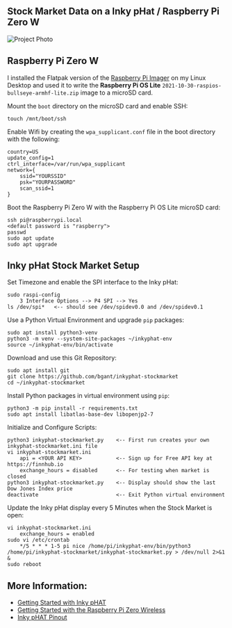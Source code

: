 ## Stock Market Data on a Inky pHat / Raspberry Pi Zero W

![Project Photo](../assets/inkyphat-stockmarket.png)

## Raspberry Pi Zero W

I installed the Flatpak version of the [Raspberry Pi Imager](https://www.raspberrypi.com/software/) on my Linux Desktop and used it to write the **Raspberry Pi OS Lite** `2021-10-30-raspios-bullseye-armhf-lite.zip` image to a microSD card.

Mount the `boot` directory on the microSD card and enable SSH:
```console
touch /mnt/boot/ssh
```

Enable Wifi by creating the `wpa_supplicant.conf` file in the boot directory with the following:
```
country=US
update_config=1
ctrl_interface=/var/run/wpa_supplicant
network={
    ssid="YOURSSID"
    psk="YOURPASSWORD"
    scan_ssid=1
}
```

Boot the Raspberry Pi Zero W with the Raspberry Pi OS Lite microSD card:
```console
ssh pi@raspberrypi.local
<default password is "raspberry">
passwd
sudo apt update
sudo apt upgrade
```

## Inky pHat Stock Market Setup

Set Timezone and enable the SPI interface to the Inky pHat:
```console
sudo raspi-config
    3 Interface Options --> P4 SPI --> Yes
ls /dev/spi*   <-- should see /dev/spidev0.0 and /dev/spidev0.1
```

Use a Python Virtual Environment and upgrade `pip` packages:
```console
sudo apt install python3-venv
python3 -m venv --system-site-packages ~/inkyphat-env
source ~/inkyphat-env/bin/activate
```

Download and use this Git Repository:
```console
sudo apt install git
git clone https://github.com/bgant/inkyphat-stockmarket
cd ~/inkyphat-stockmarket
```

Install Python packages in virtual environment using `pip`:
```console
python3 -m pip install -r requirements.txt
sudo apt install libatlas-base-dev libopenjp2-7
```

Initialize and Configure Scripts:
```console
python3 inkyphat-stockmarket.py    <-- First run creates your own inkyphat-stockmarket.ini file
vi inkyphat-stockmarket.ini
    api = <YOUR API KEY>           <-- Sign up for Free API key at https://finnhub.io
    exchange_hours = disabled      <-- For testing when market is closed
python3 inkyphat-stockmarket.py    <-- Display should show the last Dow Jones Index price
deactivate                         <-- Exit Python virtual environment
````

Update the Inky pHat display every 5 Minutes when the Stock Market is open:
```console
vi inkyphat-stockmarket.ini
    exchange_hours = enabled
sudo vi /etc/crontab
    */5 * * * 1-5 pi nice /home/pi/inkyphat-env/bin/python3 /home/pi/inkyphat-stockmarket/inkyphat-stockmarket.py > /dev/null 2>&1 &
sudo reboot
```

## More Information:
* [Getting Started with Inky pHAT](https://learn.pimoroni.com/tutorial/sandyj/getting-started-with-inky-phat)
* [Getting Started with the Raspberry Pi Zero Wireless](https://learn.sparkfun.com/tutorials/getting-started-with-the-raspberry-pi-zero-wireless)
* [Inky pHAT Pinout](https://pinout.xyz/pinout/inky_phat)
